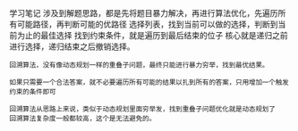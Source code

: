 学习笔记
	涉及到解题思路，都是先将题目暴力解决，再进行算法优化，先遍历所有可能路径，再判断可能的优路径
	选择列表，找到当前可以做的选择，判断到当前为止的最佳选择
	找到约束条件，就是遍历到最后结束的位子
	核心就是递归之前进行选择，递归结束之后撤销选择。
	
	回溯算法，没有像动态规划一样的重叠子问题，最终只能进行暴力穷举，找到最优结果。
	
	如果只需要一个合法答案，就不必要遍历所有可能的结果以扎到所有的答案，只用增加一个触发约束的条件即可
	
	回溯算法从思路上来说，类似于动态规划里面穷举发，找到重叠子问题优化就是动态规划了
	回溯算法复杂度一般都较高，这个是无法避免的。